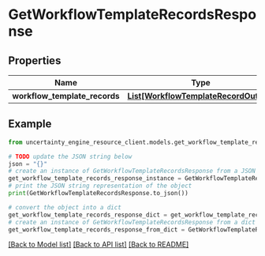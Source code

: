 # GetWorkflowTemplateRecordsResponse


## Properties

Name | Type | Description | Notes
------------ | ------------- | ------------- | -------------
**workflow_template_records** | [**List[WorkflowTemplateRecordOutput]**](WorkflowTemplateRecordOutput.md) |  | 

## Example

```python
from uncertainty_engine_resource_client.models.get_workflow_template_records_response import GetWorkflowTemplateRecordsResponse

# TODO update the JSON string below
json = "{}"
# create an instance of GetWorkflowTemplateRecordsResponse from a JSON string
get_workflow_template_records_response_instance = GetWorkflowTemplateRecordsResponse.from_json(json)
# print the JSON string representation of the object
print(GetWorkflowTemplateRecordsResponse.to_json())

# convert the object into a dict
get_workflow_template_records_response_dict = get_workflow_template_records_response_instance.to_dict()
# create an instance of GetWorkflowTemplateRecordsResponse from a dict
get_workflow_template_records_response_from_dict = GetWorkflowTemplateRecordsResponse.from_dict(get_workflow_template_records_response_dict)
```
[[Back to Model list]](../README.md#documentation-for-models) [[Back to API list]](../README.md#documentation-for-api-endpoints) [[Back to README]](../README.md)


